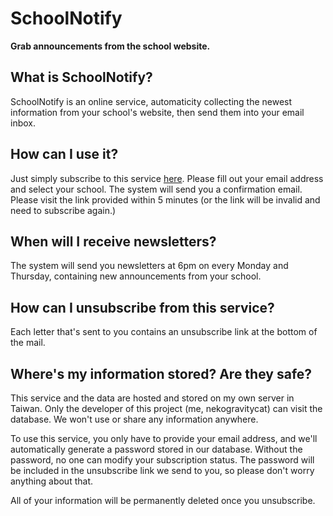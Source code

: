 # SchoolNotify
**Grab announcements from the school website.**

## What is SchoolNotify?
SchoolNotify is an online service, automaticity collecting the newest information
from your school's website, then send them into your email inbox.

## How can I use it?
Just simply subscribe to this service [here](https://sn.gravitycat.tw). 
Please fill out your email address and select your school.
The system will send you a confirmation email.
Please visit the link provided within 5 minutes
(or the link will be invalid and need to subscribe again.)

## When will I receive newsletters?
The system will send you newsletters at 6pm on every Monday and Thursday,
containing new announcements from your school.

## How can I unsubscribe from this service?
Each letter that's sent to you contains an unsubscribe link at the bottom of the mail.

## Where's my information stored? Are they safe?
This service and the data are hosted and stored on my own server in Taiwan.
Only the developer of this project (me, nekogravitycat) can visit the database.
We won't use or share any information anywhere.

To use this service, you only have to provide your email address,
and we'll automatically generate a password stored in our database.
Without the password, no one can modify your subscription status.
The password will be included in the unsubscribe link we send to you,
so please don't worry anything about that.

All of your information will be permanently deleted once you unsubscribe.
